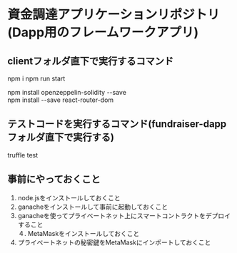 # 資金調達アプリケーションリポジトリ(Dapp用のフレームワークアプリ)



## clientフォルダ直下で実行するコマンド
npm i
npm run start

npm install openzeppelin-solidity --save  
npm install --save react-router-dom

## テストコードを実行するコマンド(fundraiser-dappフォルダ直下で実行する)

truffle test

## 事前にやっておくこと

1. node.jsをインストールしておくこと  
2. ganacheをインストールして事前に起動しておくこと  
3. ganacheを使ってプライベートネット上にスマートコントラクトをデプロイすること  
４. MetaMaskをインストールしておくこと  
5. プライベートネットの秘密鍵をMetaMaskにインポートしておくこと  
